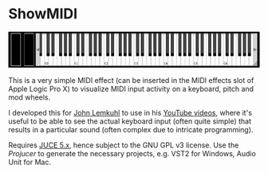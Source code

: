 # ShowMIDI
![](showmidi.png)

This is a very simple MIDI effect (can be inserted in the MIDI effects slot of Apple Logic Pro X) to visualize MIDI input activity on a keyboard, pitch and mod wheels.

I developed this for [John Lemkuhl](https://www.pluginguru.com/) to use in his [YouTube videos](https://www.youtube.com/channel/UCuKxBfrjXMDZZfuP_bfSHFA), where it's useful to be able to see the actual keyboard input (often quite simple) that results in a particular sound (often complex due to intricate programming).

Requires [JUCE 5.x](https://shop.juce.com/get-juce), hence subject to the GNU GPL v3 license. Use the *Projucer* to generate the necessary projects, e.g. VST2 for Windows, Audio Unit for Mac.
